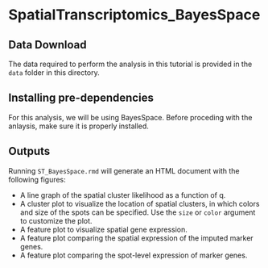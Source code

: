 # SpatialTranscriptomics_BayesSpace

## Data Download
The data required to perform the analysis in this tutorial is provided in the `data` folder in this directory.

## Installing pre-dependencies
For this analysis, we will be using BayesSpace. Before proceding with the anlaysis, make sure it is properly installed.

## Outputs
Running `ST_BayesSpace.rmd` will generate an HTML document with the following figures:
    
  - A line graph of the spatial cluster likelihood as a function of q.
  - A cluster plot to visualize the location of spatial clusters, in which colors and size of the spots can be specified. Use the `size` or `color` argument to customize the plot.
  - A feature plot to visualize spatial gene expression.
  - A feature plot comparing the spatial expression of the imputed marker genes.
  - A feature plot comparing the spot-level expression of marker genes.